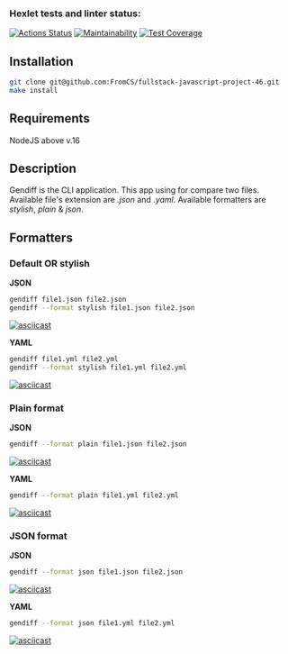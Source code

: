 ### Hexlet tests and linter status:
[![Actions Status](https://github.com/FromCS/fullstack-javascript-project-46/workflows/hexlet-check/badge.svg)](https://github.com/FromCS/fullstack-javascript-project-46/actions) [![Maintainability](https://api.codeclimate.com/v1/badges/a2f9bc2d9f3a8dd3621a/maintainability)](https://codeclimate.com/github/FromCS/fullstack-javascript-project-46/maintainability) [![Test Coverage](https://api.codeclimate.com/v1/badges/a2f9bc2d9f3a8dd3621a/test_coverage)](https://codeclimate.com/github/FromCS/fullstack-javascript-project-46/test_coverage)

## Installation
```bash
git clone git@github.com:FromCS/fullstack-javascript-project-46.git
make install
```  
## Requirements
NodeJS above v.16

## Description
Gendiff is the CLI application. This app using for compare two files.
Available file's extension are *.json* and *.yaml*.
Available formatters are *stylish*, *plain* & *json*.

## Formatters
### Default OR stylish
**JSON**
```bash
gendiff file1.json file2.json
gendiff --format stylish file1.json file2.json
```

[![asciicast](https://asciinema.org/a/553621.svg)](https://asciinema.org/a/553621)

**YAML**
```bash
gendiff file1.yml file2.yml
gendiff --format stylish file1.yml file2.yml
```
[![asciicast](https://asciinema.org/a/553622.svg)](https://asciinema.org/a/553622)

### Plain format
**JSON**
```bash
gendiff --format plain file1.json file2.json
```
[![asciicast](https://asciinema.org/a/553623.svg)](https://asciinema.org/a/553623)

**YAML**
```bash
gendiff --format plain file1.yml file2.yml
```
[![asciicast](https://asciinema.org/a/553624.svg)](https://asciinema.org/a/553624)

### JSON format
**JSON**
```bash
gendiff --format json file1.json file2.json
```
[![asciicast](https://asciinema.org/a/553625.svg)](https://asciinema.org/a/553625)

**YAML**
```bash
gendiff --format json file1.yml file2.yml
```
[![asciicast](https://asciinema.org/a/553626.svg)](https://asciinema.org/a/553626)